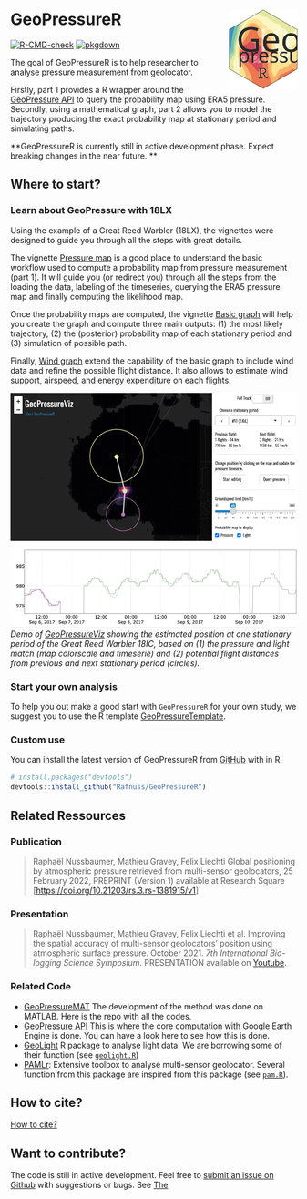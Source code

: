 
<!-- README.md is generated from README.Rmd. Please edit that file -->

# GeoPressureR <img src="man/figures/logo.svg" align="right" height="139"/>

<!-- badges: start -->

[![R-CMD-check](https://github.com/Rafnuss/GeoPressureR/workflows/R-CMD-check/badge.svg)](https://github.com/Rafnuss/GeoPressureR/actions)
[![pkgdown](https://github.com/Rafnuss/GeoPressureR/actions/workflows/pkgdown.yaml/badge.svg)](https://github.com/Rafnuss/GeoPressureR/actions/workflows/pkgdown.yaml)

<!-- badges: end -->

The goal of GeoPressureR is to help researcher to analyse pressure
measurement from geolocator.

Firstly, part 1 provides a R wrapper around the [GeoPressure
API](https://github.com/Rafnuss/GeoPressureServer) to query the
probability map using ERA5 pressure. Secondly, using a mathematical
graph, part 2 allows you to model the trajectory producing the exact
probability map at stationary period and simulating paths.

**GeoPressureR is currently still in active development phase. Expect
breaking changes in the near future. **

## Where to start?

### Learn about GeoPressure with 18LX

Using the example of a Great Reed Warbler (18LX), the vignettes were
designed to guide you through all the steps with great details.

The vignette [Pressure map](./articles/pressure-map.html) is a good
place to understand the basic workflow used to compute a probability map
from pressure measurement (part 1). It will guide you (or redirect you)
through all the steps from the loading the data, labeling of the
timeseries, querying the ERA5 pressure map and finally computing the
likelihood map.

Once the probability maps are computed, the vignette [Basic
graph](./articles/basic-graph.html) will help you create the graph and
compute three main outputs: (1) the most likely trajectory, (2) the
(posterior) probability map of each stationary period and (3) simulation
of possible path.

Finally, [Wind graph](./articles/wind-graph.html) extend the capability
of the basic graph to include wind data and refine the possible flight
distance. It also allows to estimate wind support, airspeed, and energy
expenditure on each flights.

[![](man/figures/geopressureviz-demo.png "GeoPressureViz Demo")](https://rafnuss.shinyapps.io/GeoPressureViz/)
*Demo of [GeoPressureViz](https://rafnuss.shinyapps.io/GeoPressureViz/)
showing the estimated position at one stationary period of the Great
Reed Warbler 18IC, based on (1) the pressure and light match (map
colorscale and timeserie) and (2) potential flight distances from
previous and next stationary period (circles).*

### Start your own analysis

To help you out make a good start with `GeoPressureR` for your own
study, we suggest you to use the R template
[GeoPressureTemplate](https://github.com/Rafnuss/GeoPressureTemplate).

### Custom use

You can install the latest version of GeoPressureR from
[GitHub](https://github.com/Rafnuss/GeoPressureR) with in R

``` r
# install.packages("devtools")
devtools::install_github("Rafnuss/GeoPressureR")
```

## Related Ressources

### Publication

> Raphaël Nussbaumer, Mathieu Gravey, Felix Liechti Global positioning
> by atmospheric pressure retrieved from multi-sensor geolocators, 25
> February 2022, PREPRINT (Version 1) available at Research Square
> \[<https://doi.org/10.21203/rs.3.rs-1381915/v1>\]

### Presentation

> Raphaël Nussbaumer, Mathieu Gravey, Felix Liechti et al. Improving the
> spatial accuracy of multi-sensor geolocators’ position using
> atmospheric surface pressure. October 2021. *7th International
> Bio-logging Science Symposium*. PRESENTATION available on
> [Youtube](https://www.youtube.com/watch?v=0JsYU_xfKN8).

### Related Code

-   [GeoPressureMAT](https://github.com/Rafnuss/GeoPressureMAT) The
    development of the method was done on MATLAB. Here is the repo with
    all the codes.
-   [GeoPressure API](https://github.com/Rafnuss/GeoPressureServer) This
    is where the core computation with Google Earth Engine is done. You
    can have a look here to see how this is done.
-   [GeoLight](https://github.com/slisovski/GeoLight/tree/Update_2.01) R
    package to analyse light data. We are borrowing some of their
    function (see [`geolight.R`](./reference/index.html#geolight))
-   [PAMLr](https://github.com/KiranLDA/PAMLr): Extensive toolbox to
    analyse multi-sensor geolocator. Several function from this package
    are inspired from this package (see
    [`pam.R`](./reference/index.html#pam-data)).

## How to cite?

[How to
cite?](https://raphaelnussbaumer.com/GeoPressureR/authors.html#citation)

## Want to contribute?

The code is still in active development. Feel free to [submit an issue
on Github](https://github.com/Rafnuss/GeoPressureR/issues) with
suggestions or bugs. See
[The](https://github.com/Rafnuss/GeoPressureR/blob/master/.github/CONTRIBUTING.md)
